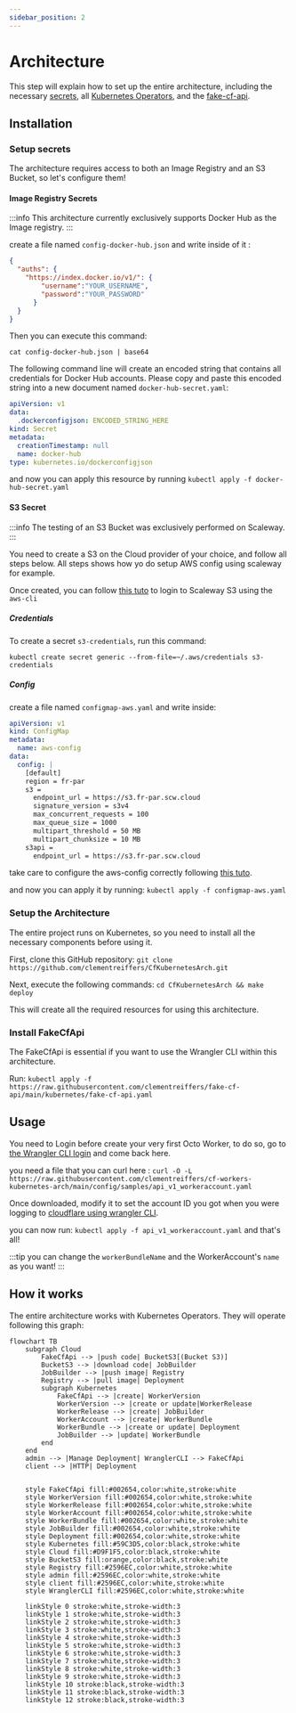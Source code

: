 ```yaml
---
sidebar_position: 2
---
```

# Architecture

This step will explain how to set up the entire architecture, including the necessary [secrets](#setup-secrets), 
all [Kubernetes Operators](#setup-the-architecture), and the [fake-cf-api](#install-fakecfapi).

## Installation

### Setup secrets

The architecture requires access to both an Image Registry and an S3 Bucket, so let's configure them!

#### Image Registry Secrets

:::info
This architecture currently exclusively supports Docker Hub as the Image registry.
:::

create a file named `config-docker-hub.json` and write inside of it :
```json
{
  "auths": {
    "https://index.docker.io/v1/": {
        "username":"YOUR_USERNAME",
        "password":"YOUR_PASSWORD"
      }
  }
}
```

Then you can execute this command:
```
cat config-docker-hub.json | base64
```

The following command line will create an encoded string that contains all credentials for Docker Hub accounts. Please 
copy and paste this encoded string into a new document named `docker-hub-secret.yaml`:

```yaml
apiVersion: v1
data:
  .dockerconfigjson: ENCODED_STRING_HERE
kind: Secret
metadata:
  creationTimestamp: null
  name: docker-hub
type: kubernetes.io/dockerconfigjson
```

and now you can apply this resource by running `kubectl apply -f docker-hub-secret.yaml`

#### S3 Secret

:::info
The testing of an S3 Bucket was exclusively performed on Scaleway.
:::

You need to create a S3 on the Cloud provider of your choice, and follow all steps below.
All steps shows how yo do setup AWS config using scaleway for example.

Once created, you can follow [this tuto](https://www.scaleway.com/en/docs/storage/object/api-cli/object-storage-aws-cli/) 
to login to Scaleway S3 using the `aws-cli`

##### Credentials

To create a secret `s3-credentials`, run this command: 
```
kubectl create secret generic --from-file=~/.aws/credentials s3-credentials
```

##### Config

create a file named `configmap-aws.yaml` and write inside:
```yaml
apiVersion: v1
kind: ConfigMap
metadata:
  name: aws-config
data:
  config: |
    [default]
    region = fr-par
    s3 =
      endpoint_url = https://s3.fr-par.scw.cloud
      signature_version = s3v4
      max_concurrent_requests = 100
      max_queue_size = 1000
      multipart_threshold = 50 MB
      multipart_chunksize = 10 MB
    s3api =
      endpoint_url = https://s3.fr-par.scw.cloud
```

take care to configure the aws-config correctly following [this tuto](https://www.scaleway.com/en/docs/storage/object/api-cli/object-storage-aws-cli/).

and now you can apply it by running: `kubectl apply -f configmap-aws.yaml`

### Setup the Architecture

The entire project runs on Kubernetes, so you need to install all the necessary components before using it.

First, clone this GitHub repository: `git clone https://github.com/clementreiffers/CfKubernetesArch.git`

Next, execute the following commands: `cd CfKubernetesArch && make deploy`

This will create all the required resources for using this architecture.

### Install FakeCfApi

The FakeCfApi is essential if you want to use the Wrangler CLI within this architecture.

Run: `kubectl apply -f https://raw.githubusercontent.com/clementreiffers/fake-cf-api/main/kubernetes/fake-cf-api.yaml`

## Usage

You need to Login before create your very first Octo Worker, to do so, go to [the Wrangler CLI login](#/docs/tools-needed#wrangler-cli) 
and come back here.

you need a file that you can curl here : `curl -O -L https://raw.githubusercontent.com/clementreiffers/cf-workers-kubernetes-arch/main/config/samples/api_v1_workeraccount.yaml`

Once downloaded, modify it to set the account ID you got when you were logging to 
[cloudflare using wrangler CLI](#/docs/tools-needed#wrangler-cli).

you can now run: `kubectl apply -f api_v1_workeraccount.yaml` and that's all!

:::tip
you can change the `workerBundleName` and the WorkerAccount's `name` as you want!
:::

## How it works

The entire architecture works with Kubernetes Operators.
They will operate following this graph:

```mermaid
flowchart TB
    subgraph Cloud
        FakeCfApi --> |push code| BucketS3[(Bucket S3)]
        BucketS3 --> |download code| JobBuilder
        JobBuilder --> |push image| Registry
        Registry --> |pull image| Deployment
        subgraph Kubernetes
            FakeCfApi --> |create| WorkerVersion
            WorkerVersion --> |create or update|WorkerRelease
            WorkerRelease --> |create| JobBuilder
            WorkerAccount --> |create| WorkerBundle
            WorkerBundle --> |create or update| Deployment
            JobBuilder --> |update| WorkerBundle
        end
    end
    admin --> |Manage Deployment| WranglerCLI --> FakeCfApi
    client --> |HTTP| Deployment
    
    
    style FakeCfApi fill:#002654,color:white,stroke:white
    style WorkerVersion fill:#002654,color:white,stroke:white
    style WorkerRelease fill:#002654,color:white,stroke:white
    style WorkerAccount fill:#002654,color:white,stroke:white
    style WorkerBundle fill:#002654,color:white,stroke:white
    style JobBuilder fill:#002654,color:white,stroke:white
    style Deployment fill:#002654,color:white,stroke:white
    style Kubernetes fill:#59C3D5,color:black,stroke:white
    style Cloud fill:#D9F1F5,color:black,stroke:white
    style BucketS3 fill:orange,color:black,stroke:white
    style Registry fill:#2596EC,color:white,stroke:white
    style admin fill:#2596EC,color:white,stroke:white
    style client fill:#2596EC,color:white,stroke:white
    style WranglerCLI fill:#2596EC,color:white,stroke:white

    linkStyle 0 stroke:white,stroke-width:3
    linkStyle 1 stroke:white,stroke-width:3
    linkStyle 2 stroke:white,stroke-width:3
    linkStyle 3 stroke:white,stroke-width:3
    linkStyle 4 stroke:white,stroke-width:3
    linkStyle 5 stroke:white,stroke-width:3
    linkStyle 6 stroke:white,stroke-width:3
    linkStyle 7 stroke:white,stroke-width:3
    linkStyle 8 stroke:white,stroke-width:3
    linkStyle 9 stroke:white,stroke-width:3
    linkStyle 10 stroke:black,stroke-width:3
    linkStyle 11 stroke:black,stroke-width:3
    linkStyle 12 stroke:black,stroke-width:3
```

